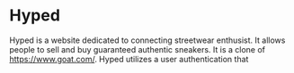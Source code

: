 # Hyped


Hyped is a website dedicated to connecting streetwear enthusist. It allows people to sell and buy guaranteed authentic sneakers. It is a clone of https://www.goat.com/. Hyped utilizes a user authentication that 
